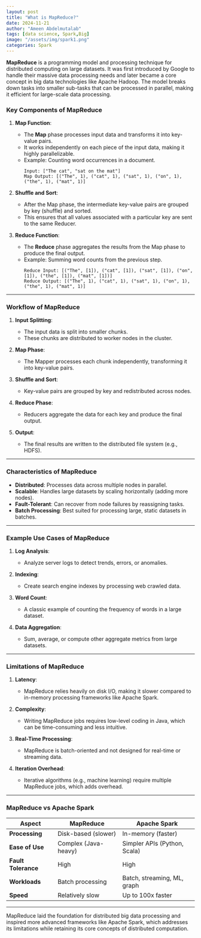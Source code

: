 ```yaml
---
layout: post
title: "What is MapReduce?"
date: 2024-11-21
author: "Ameen Abdelmutalab"
tags: [data science, Spark,Big]
image: "/assets/img/spark1.png"
categories: Spark
---
```


**MapReduce** is a programming model and processing technique for distributed computing on large datasets. It was first introduced by Google to handle their massive data processing needs and later became a core concept in big data technologies like Apache Hadoop. The model breaks down tasks into smaller sub-tasks that can be processed in parallel, making it efficient for large-scale data processing.



### Key Components of MapReduce

1. **Map Function**:
   - The **Map** phase processes input data and transforms it into key-value pairs.
   - It works independently on each piece of the input data, making it highly parallelizable.
   - Example: Counting word occurrences in a document.
     ```plaintext
     Input: ["The cat", "sat on the mat"]
     Map Output: [("The", 1), ("cat", 1), ("sat", 1), ("on", 1), ("the", 1), ("mat", 1)]
     ```

2. **Shuffle and Sort**:
   - After the Map phase, the intermediate key-value pairs are grouped by key (shuffle) and sorted.
   - This ensures that all values associated with a particular key are sent to the same Reducer.

3. **Reduce Function**:
   - The **Reduce** phase aggregates the results from the Map phase to produce the final output.
   - Example: Summing word counts from the previous step.
     ```plaintext
     Reduce Input: [("The", [1]), ("cat", [1]), ("sat", [1]), ("on", [1]), ("the", [1]), ("mat", [1])]
     Reduce Output: [("The", 1), ("cat", 1), ("sat", 1), ("on", 1), ("the", 1), ("mat", 1)]
     ```

---

### Workflow of MapReduce

1. **Input Splitting**:
   - The input data is split into smaller chunks.
   - These chunks are distributed to worker nodes in the cluster.

2. **Map Phase**:
   - The Mapper processes each chunk independently, transforming it into key-value pairs.

3. **Shuffle and Sort**:
   - Key-value pairs are grouped by key and redistributed across nodes.

4. **Reduce Phase**:
   - Reducers aggregate the data for each key and produce the final output.

5. **Output**:
   - The final results are written to the distributed file system (e.g., HDFS).

---

### Characteristics of MapReduce

- **Distributed**: Processes data across multiple nodes in parallel.
- **Scalable**: Handles large datasets by scaling horizontally (adding more nodes).
- **Fault-Tolerant**: Can recover from node failures by reassigning tasks.
- **Batch Processing**: Best suited for processing large, static datasets in batches.

---

### Example Use Cases of MapReduce

1. **Log Analysis**:
   - Analyze server logs to detect trends, errors, or anomalies.

2. **Indexing**:
   - Create search engine indexes by processing web crawled data.

3. **Word Count**:
   - A classic example of counting the frequency of words in a large dataset.

4. **Data Aggregation**:
   - Sum, average, or compute other aggregate metrics from large datasets.

---

### Limitations of MapReduce

1. **Latency**:
   - MapReduce relies heavily on disk I/O, making it slower compared to in-memory processing frameworks like Apache Spark.

2. **Complexity**:
   - Writing MapReduce jobs requires low-level coding in Java, which can be time-consuming and less intuitive.

3. **Real-Time Processing**:
   - MapReduce is batch-oriented and not designed for real-time or streaming data.

4. **Iteration Overhead**:
   - Iterative algorithms (e.g., machine learning) require multiple MapReduce jobs, which adds overhead.

---

### MapReduce vs Apache Spark

| **Aspect**         | **MapReduce**              | **Apache Spark**              |
|---------------------|----------------------------|--------------------------------|
| **Processing**      | Disk-based (slower)       | In-memory (faster)            |
| **Ease of Use**     | Complex (Java-heavy)      | Simpler APIs (Python, Scala)  |
| **Fault Tolerance** | High                      | High                          |
| **Workloads**       | Batch processing          | Batch, streaming, ML, graph   |
| **Speed**           | Relatively slow           | Up to 100x faster             |

---

MapReduce laid the foundation for distributed big data processing and inspired more advanced frameworks like Apache Spark, which addresses its limitations while retaining its core concepts of distributed computation.
```